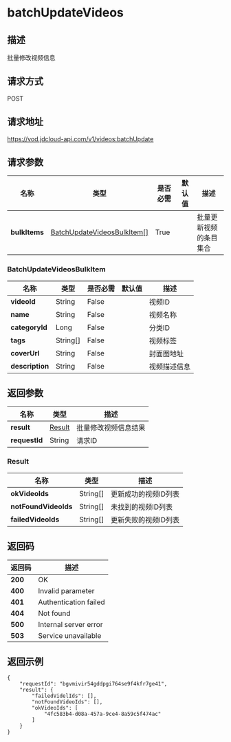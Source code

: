 # batchUpdateVideos


## 描述
批量修改视频信息

## 请求方式
POST

## 请求地址
https://vod.jdcloud-api.com/v1/videos:batchUpdate


## 请求参数
|名称|类型|是否必需|默认值|描述|
|---|---|---|---|---|
|**bulkItems**|[BatchUpdateVideosBulkItem[]](batchupdatevideos#batchupdatevideosbulkitem)|True| |批量更新视频的条目集合|

### <div id="batchupdatevideosbulkitem">BatchUpdateVideosBulkItem</div>
|名称|类型|是否必需|默认值|描述|
|---|---|---|---|---|
|**videoId**|String|False| |视频ID|
|**name**|String|False| |视频名称|
|**categoryId**|Long|False| |分类ID|
|**tags**|String[]|False| |视频标签|
|**coverUrl**|String|False| |封面图地址|
|**description**|String|False| |视频描述信息|

## 返回参数
|名称|类型|描述|
|---|---|---|
|**result**|[Result](batchupdatevideos#result)|批量修改视频信息结果|
|**requestId**|String|请求ID|

### <div id="result">Result</div>
|名称|类型|描述|
|---|---|---|
|**okVideoIds**|String[]|更新成功的视频ID列表|
|**notFoundVideoIds**|String[]|未找到的视频ID列表|
|**failedVideoIds**|String[]|更新失败的视频ID列表|

## 返回码
|返回码|描述|
|---|---|
|**200**|OK|
|**400**|Invalid parameter|
|**401**|Authentication failed|
|**404**|Not found|
|**500**|Internal server error|
|**503**|Service unavailable|
## 返回示例
```
{
    "requestId": "bgvmivir54gddpgi764se9f4kfr7ge41", 
    "result": {
        "failedVidelIds": [], 
        "notFoundVideoIds": [], 
        "okVideoIds": [
            "4fc583b4-d08a-457a-9ce4-8a59c5f474ac"
        ]
    }
}
```
